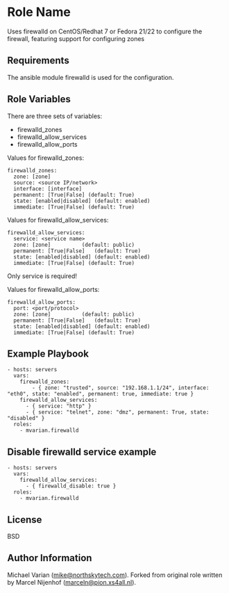 Role Name
=========

Uses firewalld on CentOS/Redhat 7 or Fedora 21/22 to configure the firewall, featuring support for configuring zones

Requirements
------------

The ansible module firewalld is used for the configuration.

Role Variables
--------------

There are three sets of variables:
 - firewalld_zones
 - firewalld_allow_services
 - firewalld_allow_ports


Values for firewalld_zones:

    firewalld_zones:
      zone: [zone]
      source: <source IP/network>
      interface: [interface]
      permanent: [True|False] (default: True)
      state: [enabled|disabled] (default: enabled)
      immediate: [True|False] (default: True)


Values for firewalld_allow_services:

    firewalld_allow_services:
      service: <service name>
      zone: [zone]			(default: public)
      permanent: [True|False]	(default: True)
      state: [enabled|disabled]	(default: enabled)
      immediate: [True|False] (default: True)

Only service is required!

Values for firewalld_allow_ports:

    firewalld_allow_ports:
      port: <port/protocol>
      zone: [zone]			(default: public)
      permanent: [True|False]	(default: True)
      state: [enabled|disabled]	(default: enabled)
      immediate: [True|False] (default: True)


Example Playbook
----------------

    - hosts: servers
      vars:
        firewalld_zones:
            - { zone: "trusted", source: "192.168.1.1/24", interface: "eth0", state: "enabled", permanent: true, immediate: true }
        firewalld_allow_services:
          - { service: "http" }
          - { service: "telnet", zone: "dmz", permanent: True, state: "disabled" }
      roles:
        - mvarian.firewalld

Disable firewalld service example
---------------------------------

    - hosts: servers
      vars:
        firewalld_allow_services:
          - { firewalld_disable: true }
      roles:
        - mvarian.firewalld



License
-------

BSD

Author Information
------------------

Michael Varian (mike@northskytech.com).  Forked from original role written by Marcel Nijenhof (marceln@pion.xs4all.nl).
